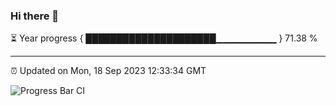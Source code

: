 ### Hi there 👋

⏳ Year progress { █████████████████████▁▁▁▁▁▁▁▁▁ } 71.38 %

---

⏰ Updated on Mon, 18 Sep 2023 12:33:34 GMT

![Progress Bar CI](https://github.com/ZhaoGui/ZhaoGui/workflows/Progress%20Bar%20CI/badge.svg)
